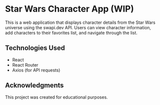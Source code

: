 # Star Wars Character App (WIP)
This is a web application that displays character details from the Star Wars universe using the swapi.dev API. Users can view character information, add characters to their favorites list, and navigate through the list.

## Technologies Used

- React
- React Router
- Axios (for API requests)

## Acknowledgments

This project was created for educational purposes.